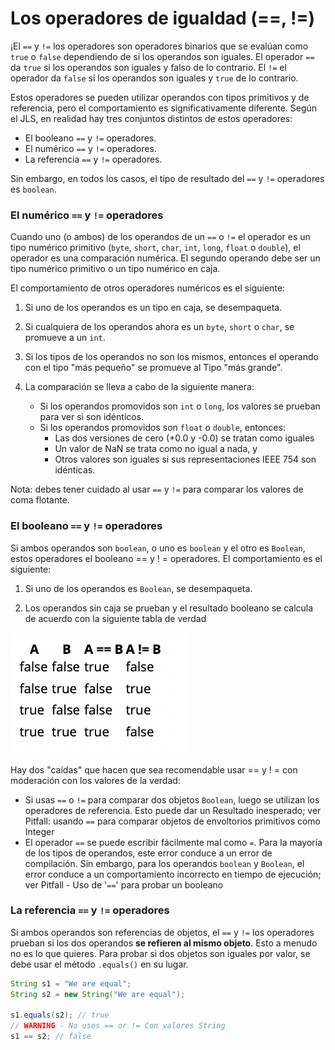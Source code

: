 # Los operadores de igualdad (==, !=)
¡El `==` y `!=` los operadores son operadores binarios que se evalúan como `true` o `false` dependiendo de si los operandos son iguales. 
El operador `==` da `true` si los operandos son iguales y falso de lo contrario.
El `!=` el operador da `false` si los operandos son iguales y `true` de lo contrario.

Estos operadores se pueden utilizar operandos con tipos primitivos y de referencia,
pero el comportamiento es significativamente diferente.
Según el JLS, en realidad hay tres conjuntos distintos de estos operadores:

* El booleano `==` y `!=` operadores.
* El numérico `==` y `!=` operadores.
* La referencia `==` y `!=` operadores.

Sin embargo, en todos los casos, el tipo de resultado del `==` y `!=` operadores es `boolean`.

### El numérico `==` y `!=` operadores

Cuando uno (o ambos) de los operandos de un `==` o `!=` el operador es un tipo numérico primitivo 
    (`byte`, `short`, `char`, `int`, `long`, `float` o `double`), el operador es una comparación numérica.
El segundo operando debe ser un tipo numérico primitivo o un tipo numérico en caja.

El comportamiento de otros operadores numéricos es el siguiente:

1. Si uno de los operandos es un tipo en caja, se desempaqueta.

2. Si cualquiera de los operandos ahora es un `byte`, `short` o `char`, se promueve a un `int`.

3. Si los tipos de los operandos no son los mismos, entonces el operando con el tipo "más pequeño" se promueve al
Tipo "más grande".

4. La comparación se lleva a cabo de la siguiente manera:

   * Si los operandos promovidos son `int` o `long`, los valores se prueban para ver si son idénticos.
   * Si los operandos promovidos son `float` o `double`, entonces:
     * Las dos versiones de cero (+0.0 y -0.0) se tratan como iguales
     * Un valor de NaN se trata como no igual a nada, y
     * Otros valores son iguales si sus representaciones IEEE 754 son idénticas.

Nota: debes tener cuidado al usar `==` y `!=` para comparar los valores de coma flotante.

### El booleano `==` y `!=` operadores

Si ambos operandos son `boolean`, o uno es `boolean` y el otro es `Boolean`,
estos operadores el booleano == y ! = operadores. El comportamiento es el siguiente:

1. Si uno de los operandos es `Boolean`, se desempaqueta.

2. Los operandos sin caja se prueban y el resultado booleano se calcula de acuerdo con la siguiente tabla de verdad

![Tabla Operadores Igualdad](TablaOperadoresIgualdad.png)



Hay dos "caídas" que hacen que sea recomendable usar == y ! = con moderación con los valores de la verdad:

* Si usas `==` o `!=` para comparar dos objetos `Boolean`, luego se utilizan los operadores de referencia. Esto puede dar un Resultado inesperado; ver Pitfall: usando `==` para comparar objetos de envoltorios primitivos como Integer
* El operador `==` se puede escribir fácilmente mal como `=`. Para la mayoría de los tipos de operandos, este error conduce a un error de compilación. Sin embargo, para los operandos `boolean` y `Boolean`, el error conduce a un comportamiento incorrecto en tiempo de ejecución; ver Pitfall - Uso de '`==`' para probar un booleano

### La referencia `==` y `!=` operadores

Si ambos operandos son referencias de objetos, el `==` y `!=` los operadores prueban si los dos operandos **se refieren al mismo objeto**.
Esto a menudo no es lo que quieres. Para probar si dos objetos son iguales por valor, se debe usar el método `.equals()` en su lugar.
```java
String s1 = "We are equal";
String s2 = new String("We are equal");

s1.equals(s2); // true
// WARNING - No uses == or != Con valores String 
s1 == s2; // false
```
